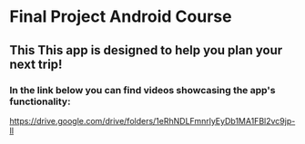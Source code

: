 # Final Project Android Course
## This This app is designed to help you plan your next trip!
### In the link below you can find videos showcasing the app's functionality:
https://drive.google.com/drive/folders/1eRhNDLFmnrlyEyDb1MA1FBl2vc9jp-Il
